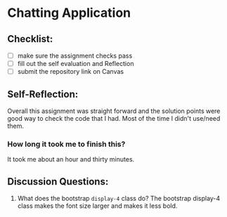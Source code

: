 Chatting Application
=====================

## Checklist:
- [ ] make sure the assignment checks pass
- [ ] fill out the self evaluation and Reflection
- [ ] submit the repository link on Canvas

## Self-Reflection:
<!-- Write your self-reflection under this line -->
Overall this assignment was straight forward and the solution points were good way to check the code that I had. Most of the time I didn't use/need them. 
### How long it took me to finish this?
It took me about an hour and thirty minutes. 

## Discussion Questions:
1. What does the bootstrap `display-4` class do?
The bootstrap display-4 class makes the font size larger and makes it less bold. 
